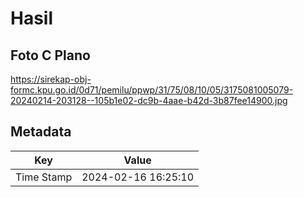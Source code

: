 # Hasil

## Foto C Plano

https://sirekap-obj-formc.kpu.go.id/0d71/pemilu/ppwp/31/75/08/10/05/3175081005079-20240214-203128--105b1e02-dc9b-4aae-b42d-3b87fee14900.jpg


## Metadata

| Key        | Value               |
| ---------- | ------------------- |
| Time Stamp | 2024-02-16 16:25:10 |



